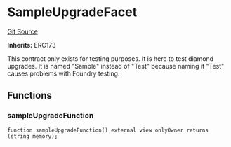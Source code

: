 # SampleUpgradeFacet
[Git Source](https://github.com/thrackle-io/tron/blob/f201d50818b608b30301a670e76c0b866af89050/src/protocol/diamond/SampleUpgradeFacet.sol)

**Inherits:**
ERC173

This contract only exists for testing purposes. It is here to test diamond upgrades. It is named "Sample" instead
of "Test" because naming it "Test" causes problems with Foundry testing.


## Functions
### sampleUpgradeFunction


```solidity
function sampleUpgradeFunction() external view onlyOwner returns (string memory);
```

